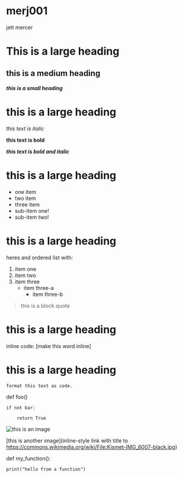 # merj001

jett mercer

# This is a large heading

## this is a medium heading

##### this is a small heading

# this is a large heading 

*this text is italic*

**this text is bold**

***this text is bold and italic***

# this is a large heading

- one item
- two item
- three item
- sub-item one!
- sub-item two!

# this is a large heading

heres and ordered list with:

1. item one
2. item two
3. item three
   - item three-a
     - item three-b

> this is a block quote

# this is a large heading

inline code: [make this word inline]

# this is a large heading

``` format this text as code. ```

 def foo()

    if not bar:

        return True

![this is an image]( https://upload.wikimedia.org/wikipedia/commons/thumb/0/03/Kismet-IMG_6007-black.jpg/800px-Kismet-IMG_6007-black.jpg)

[this is another image](inline-style link with title to https://commons.wikimedia.org/wiki/File:Kismet-IMG_6007-black.jpg)

def my_function():

    print("hello from a function")